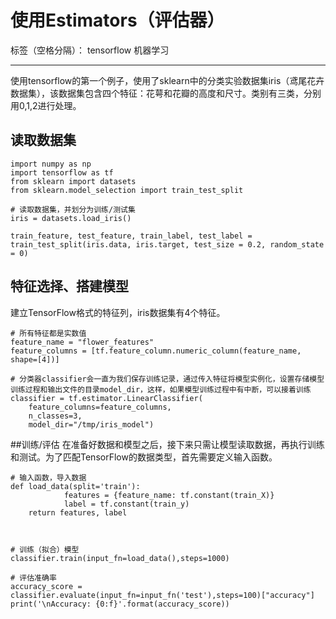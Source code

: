 ﻿# 使用Estimators（评估器）

标签（空格分隔）： tensorflow  机器学习

---

使用tensorflow的第一个例子，使用了sklearn中的分类实验数据集iris（鸢尾花卉数据集），该数据集包含四个特征：花萼和花瓣的高度和尺寸。类别有三类，分别用0,1,2进行处理。

##  读取数据集
```
import numpy as np
import tensorflow as tf
from sklearn import datasets
from sklearn.model_selection import train_test_split

# 读取数据集，并划分为训练/测试集
iris = datasets.load_iris()

train_feature, test_feature, train_label, test_label = train_test_split(iris.data, iris.target, test_size = 0.2, random_state = 0)
```

## 特征选择、搭建模型
建立TensorFlow格式的特征列，iris数据集有4个特征。
```
# 所有特征都是实数值
feature_name = "flower_features"
feature_columns = [tf.feature_column.numeric_column(feature_name, shape=[4])]

# 分类器classifier会一直为我们保存训练记录，通过传入特征将模型实例化，设置存储模型训练过程和输出文件的目录model_dir，这样，如果模型训练过程中有中断，可以接着训练
classifier = tf.estimator.LinearClassifier(
    feature_columns=feature_columns,
    n_classes=3,
    model_dir="/tmp/iris_model")
```

##训练/评估
在准备好数据和模型之后，接下来只需让模型读取数据，再执行训练和测试。为了匹配TensorFlow的数据类型，首先需要定义输入函数。

```
# 输入函数，导入数据
def load_data(split='train'):
            features = {feature_name: tf.constant(train_X)}
            label = tf.constant(train_y)
    return features, label



# 训练（拟合）模型
classifier.train(input_fn=load_data(),steps=1000)

# 评估准确率
accuracy_score = classifier.evaluate(input_fn=input_fn('test'),steps=100)["accuracy"]
print('\nAccuracy: {0:f}'.format(accuracy_score))
```
